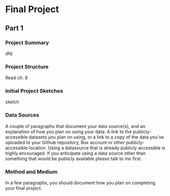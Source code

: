 # Final Project
## Part 1
### Project Summary
dfd
### Project Structure
Read ch. 8
### Initial Project Sketches
sketch
### Data Sources
A couple of paragraphs that document your data source(s), and an explanation of how you plan on using your data. 
A link to the publicly-accessible datasets you plan on using, or a link to a copy of the data you've uploaded to your Github repository, Box account or other publicly-accessible location. Using a datasource that is already publicly accessible is highly encouraged.  If you anticipate using a data source other than something that would be publicly available please talk to me first. 
### Method and Medium
In a few paragraphs, you should document how you plan on completing your final project. 
